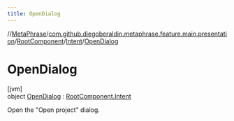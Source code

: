 ```yaml
---
title: OpenDialog
---
```

//[MetaPhrase](../../../../../index.html)/[com.github.diegoberaldin.metaphrase.feature.main.presentation](../../../index.html)/[RootComponent](../../index.html)/[Intent](../index.html)/[OpenDialog](index.html)



# OpenDialog



[jvm]\
object [OpenDialog](index.html) : [RootComponent.Intent](../index.html)

Open the &quot;Open project&quot; dialog.



